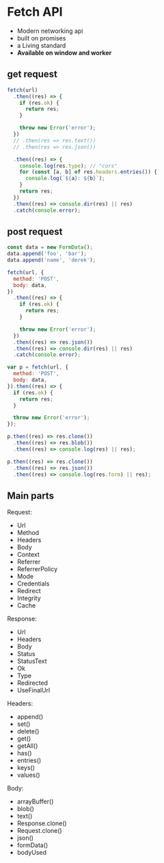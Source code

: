 # Fetch API

- Modern networking api
- built on promises
- a Living standard
- **Available on window and worker**

## get request

```js
fetch(url)
  .then((res) => {
    if (res.ok) {
      return res;
    }

    throw new Error('error');
  })
  // .then(res => res.text())
  // .then(res => res.json())

  .then((res) => {
    console.log(res.type); // "cors"
    for (const [a, b] of res.headers.entries()) {
      console.log(`${a}: ${b}`);
    }
    return res;
  })
  .then((res) => console.dir(res) || res)
  .catch(console.error);
```

## post request

```js
const data = new FormData();
data.append('foo', 'bar');
data.append('name', 'derek');

fetch(url, {
  method: 'POST',
  body: data,
})
  .then((res) => {
    if (res.ok) {
      return res;
    }

    throw new Error('error');
  })
  .then((res) => res.json())
  .then((res) => console.dir(res) || res)
  .catch(console.error);
```

```js
var p = fetch(url, {
  method: 'POST',
  body: data,
}).then((res) => {
  if (res.ok) {
    return res;
  }

  throw new Error('error');
});

p.then((res) => res.clone())
  .then((res) => res.blob())
  .then((res) => console.log(res) || res);

p.then((res) => res.clone())
  .then((res) => res.json())
  .then((res) => console.log(res.form) || res);
```

## Main parts

Request:

- Url
- Method
- Headers
- Body
- Context
- Referrer
- ReferrerPolicy
- Mode
- Credentials
- Redirect
- Integrity
- Cache

Response:

- Url
- Headers
- Body
- Status
- StatusText
- Ok
- Type
- Redirected
- UseFinalUrl

Headers:

- append()
- set()
- delete()
- get()
- getAll()
- has()
- entries()
- keys()
- values()

Body:

- arrayBuffer()
- blob()
- text()
- Response.clone()
- Request.clone()
- json()
- formData()
- bodyUsed
